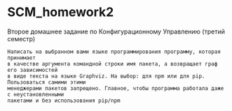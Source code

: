 # SCM_homework2
Второе домашнее задание по Конфигурационному Управлению (третий семестр)

```
Написать на выбранном вами языке программирования программу, которая принимает
в качестве аргумента командной строки имя пакета, а возвращает граф его зависимостей
в виде текста на языке Graphviz. На выбор: для npm или для pip. Пользоваться самими этими
менеджерами пакетов запрещено. Главное, чтобы программа работала даже с неустановленными
пакетами и без использования pip/npm
```

